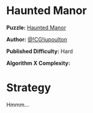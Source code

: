 # Haunted Manor

__Puzzle:__ [Haunted Manor](https://www.codingame.com/training/hard/haunted-manor)

__Author:__ [@!CG!jupoulton](https://www.codingame.com/profile/d39436e9a23b5060ed3efaf1c24b4ba8929551)

__Published Difficulty:__ Hard

__Algorithm X Complexity:__ 

# Strategy

Hmmm...
